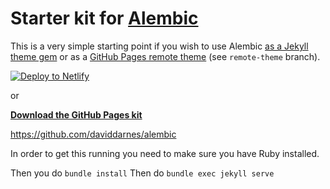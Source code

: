 # Starter kit for [Alembic](https://alembic.darn.es/)

This is a very simple starting point if you wish to use Alembic [as a Jekyll theme gem](https://alembic.darn.es/#as-a-jekyll-theme) or as a [GitHub Pages remote theme](https://github.com/daviddarnes/alembic-kit/tree/remote-theme) (see `remote-theme` branch).

[![Deploy to Netlify](https://www.netlify.com/img/deploy/button.svg)](https://app.netlify.com/start/deploy?repository=https://github.com/daviddarnes/alembic-kit)

or

**[Download the GitHub Pages kit](https://github.com/daviddarnes/alembic-kit/archive/remote-theme.zip)**

https://github.com/daviddarnes/alembic

In order to get this running you need to make sure you have Ruby installed.

Then you do `bundle install`
Then do `bundle exec jekyll serve`
